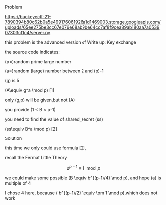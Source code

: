 Problem




https://buckeyectf-21-7890394b80c62b0a5e499176061926a1d1469003.storage.googleapis.com/uploads/65ee275be3cc67e076e68ab9be64cc7af8f9cea89ab180aa7a053907303cf1c4/server.py




this problem is the advanced version of Write up: Key exchange




the source code indicates:

\(p=\)random prime large number

\(a=\)random (large) number between 2 and \(p\)-1

\(g\) is 5

\(A\equiv g^a \mod p\) [1]

only \(g,p\) will be given,but not \(A\) 

you provide \(1 < B < p-1\)

you need to find the value of shared_secret (ss)

\(ss\equiv B^a \mod p\) [2]




Solution

this time we only could use formula [2], 

recall the Fermat Little Theory

$$a^{p-1} \equiv 1 \mod p$$

we could make some possible \(B \equiv b^{(p-1)/4} \mod p\), and hope \(a\) is multiple of 4 




I chose 4 here, because \( b^{(p-1)/2} \equiv \pm 1 \mod p\),which does not work
